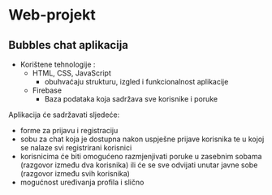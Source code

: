 # Web-projekt
## Bubbles chat aplikacija

- Korištene tehnologije :
  - HTML, CSS, JavaScript
    - obuhvaćaju strukturu, izgled i funkcionalnost aplikacije
  - Firebase
    - Baza podataka koja sadržava sve korisnike i poruke

Aplikacija će sadržavati sljedeće:
- forme za prijavu i registraciju
- sobu za chat koja je dostupna nakon uspješne prijave korisnika te u kojoj se nalaze svi registrirani korisnici
- korisnicima će biti omogućeno razmjenjivati poruke u zasebnim sobama (razgovor između dva korisnika) ili će se sve odvijati unutar javne sobe (razgovor između svih korisnika)
- mogućnost uređivanja profila i slično
